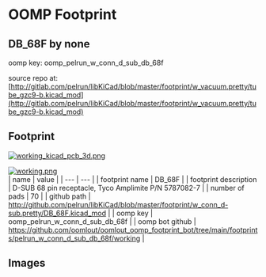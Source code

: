 # OOMP Footprint  
## DB_68F  by none  
  
oomp key: oomp_pelrun_w_conn_d_sub_db_68f  
  
source repo at: [http://gitlab.com/pelrun/libKiCad/blob/master/footprint/w_vacuum.pretty/tube_gzc9-b.kicad_mod](http://gitlab.com/pelrun/libKiCad/blob/master/footprint/w_vacuum.pretty/tube_gzc9-b.kicad_mod)  
## Footprint  
  
[![working_kicad_pcb_3d.png](working_kicad_pcb_3d_600.png)](working_kicad_pcb_3d.png)  
  
[![working.png](working_600.png)](working.png)  
| name | value | 
| --- | --- | 
| footprint name | DB_68F | 
| footprint description | D-SUB 68 pin receptacle, Tyco Amplimite P/N 5787082-7 | 
| number of pads | 70 | 
| github path | http://github.com/pelrun/libKiCad/blob/master/footprint/w_conn_d-sub.pretty/DB_68F.kicad_mod | 
| oomp key | oomp_pelrun_w_conn_d_sub_db_68f | 
| oomp bot github | https://github.com/oomlout/oomlout_oomp_footprint_bot/tree/main/footprints/pelrun_w_conn_d_sub_db_68f/working | 
## Images  
